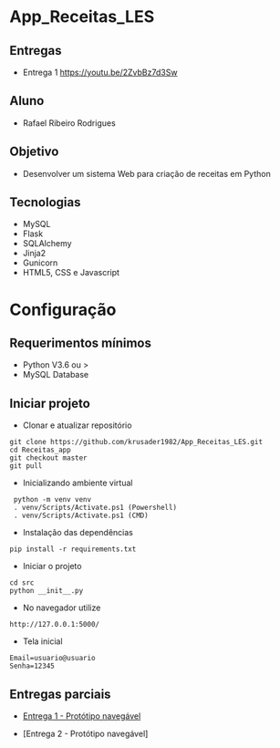 # App_Receitas_LES

## Entregas
- Entrega 1 https://youtu.be/2ZvbBz7d3Sw

## Aluno
- Rafael Ribeiro Rodrigues

## Objetivo
- Desenvolver um sistema Web para criação de receitas em Python

## Tecnologias
- MySQL
- Flask
- SQLAlchemy
- Jinja2
- Gunicorn
- HTML5, CSS e Javascript

# Configuração

## Requerimentos mínimos
- Python V3.6 ou >
- MySQL Database

## Iniciar projeto
- Clonar e atualizar repositório
```
git clone https://github.com/krusader1982/App_Receitas_LES.git
cd Receitas_app
git checkout master
git pull
```
- Inicializando ambiente virtual
```
 python -m venv venv
 . venv/Scripts/Activate.ps1 (Powershell)
 . venv/Scripts/Activate.ps1 (CMD)
```


- Instalação das dependências
```
pip install -r requirements.txt
```

- Iniciar o projeto

```
cd src
python __init__.py
```

- No navegador utilize
```
http://127.0.0.1:5000/
```

- Tela inicial

```
Email=usuario@usuario
Senha=12345
```

## Entregas parciais

- [Entrega 1 - Protótipo navegável](https://youtu.be/EYth8GWZtCc)

- [Entrega 2 - Protótipo navegável]
